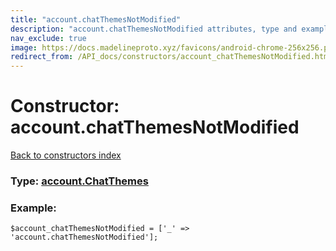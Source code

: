 ```yaml
---
title: "account.chatThemesNotModified"
description: "account.chatThemesNotModified attributes, type and example"
nav_exclude: true
image: https://docs.madelineproto.xyz/favicons/android-chrome-256x256.png
redirect_from: /API_docs/constructors/account_chatThemesNotModified.html
---
```

# Constructor: account.chatThemesNotModified  
[Back to constructors index](/API_docs/constructors/index.html)






### Type: [account.ChatThemes](/API_docs/types/account.ChatThemes.html)


### Example:

```
$account_chatThemesNotModified = ['_' => 'account.chatThemesNotModified'];
```  
